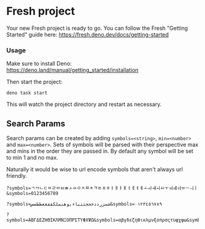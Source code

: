 # Fresh project

Your new Fresh project is ready to go. You can follow the Fresh "Getting
Started" guide here: https://fresh.deno.dev/docs/getting-started

### Usage

Make sure to install Deno: https://deno.land/manual/getting_started/installation

Then start the project:

```
deno task start
```

This will watch the project directory and restart as necessary.

## Search Params

Search params can be created by adding `symbols=<string>`, `min=<number>` and `max=<number>`. Sets of symbols will be parsed with their perspective max and mins in the order they are passed in. By default any symbol will be set to min 1 and no max.

Naturally it would be wise to url encode symbols that aren't always url
friendly.

```
?symbols=ㄱㄲㄴㄷㄸㄹㅁㅂㅃㅅㅆㅇㅈㅉㅊㅋㅌㅍㅎㅏㅐㅑㅒㅓㅔㅕㅖㅗㅘㅙㅚㅛㅜㅝㅞㅟㅠㅡㅢㅣ&symbols=0123456789
```

```
?symbols=شسزرذدخحجثتباءيوهنملكقفغعظطضص&symbols=٠١٢٣٤٥٦٧٨٩
```

```
?symbols=ΑΒΓΔΕΖΗΘΙΚΛΜΝΞΟΠΡΣΤΥΦΧΨΩ&symbols=αβγδεζηθικλμνξοπρσςτυφχψω&symbols=0123456789
```
